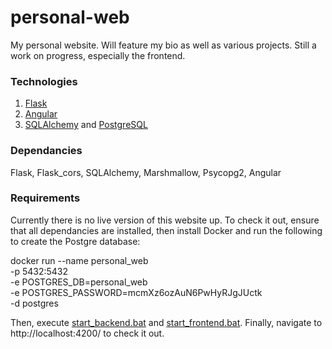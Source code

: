 # personal-web
 My personal website. Will feature my bio as well as various projects. Still a work on progress, especially the frontend.
 
### Technologies
1. [Flask](https://flask.palletsprojects.com/en/1.1.x/)
2. [Angular](https://angular.io/)
3. [SQLAlchemy](https://pypi.org/project/SQLAlchemy/) and [PostgreSQL](https://www.postgresql.org/)

### Dependancies
Flask, Flask_cors, SQLAlchemy, Marshmallow, Psycopg2, Angular

### Requirements
Currently there is no live version of this website up. To check it out, ensure that all dependancies are installed, then install Docker and run the following to create the Postgre database:

 docker run --name personal_web \
    -p 5432:5432 \
    -e POSTGRES_DB=personal_web \
    -e POSTGRES_PASSWORD=mcmXz6ozAuN6PwHyRJgJUctk \
    -d postgres
    
Then, execute [start_backend.bat](start_backend.bat) and [start_frontend.bat](start_frontend.bat).
Finally, navigate to http://localhost:4200/ to check it out.
